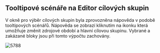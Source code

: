 ﻿---
categories: [fenix]
layout: fenix
---
## Tooltipové scénáře na Editor cílových skupin
V okně pro výběr cílových skupin byla zprovozněna nápověda v podobě tooltipových scénářů. Nápověda se zobrazí kliknutím na ikonku která umožňuje změnit zdrojové období a hlavní cílovou skupinu. Vybrané a zakázané bloky jsou při tomto výpočtu zachovány.

![5788]({{site.url}}/data/5788.gif "Tooltipové scénáře na Editor cílových skupin")
